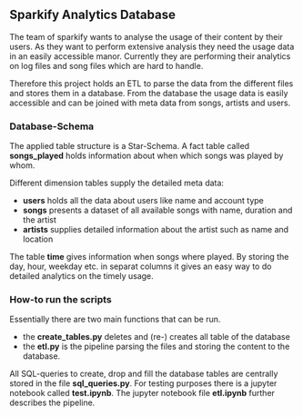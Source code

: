 
## Sparkify Analytics Database

The team of sparkify wants to analyse the usage of their content by their users.
As they want to perform extensive analysis they need the usage data in an easily accessible manor.
Currently they are performing their analytics on log files and song files which are hard to handle.

Therefore this project holds an ETL to parse the data from the different files and stores them in a database. From the database the usage data is easily accessible and can be joined with meta data from songs, artists and users.

### Database-Schema

The applied table structure is a Star-Schema.
A fact table called **songs_played** holds information about when which songs was played by whom.

Different dimension tables supply the detailed meta data:

- **users** holds all the data about users like name and account type
- **songs** presents a dataset of all available songs with name, duration and the artist
- **artists** supplies detailed information about the artist such as name and location

The table **time** gives  information when songs where played. By storing the day, hour, weekday etc. in separat columns it gives an easy way to do detailed analytics on the timely usage.


### How-to run the scripts

Essentially there are two main functions that can be run.
- the **create_tables.py** deletes and (re-) creates all table of the database
- the **etl.py** is the pipeline parsing the files and storing the content to the database.

All SQL-queries to create, drop and fill the database tables are centrally stored in the file **sql_queries.py**.
For testing purposes there is a jupyter notebook called **test.ipynb**.
The jupyter notebook file **etl.ipynb** further describes the pipeline.